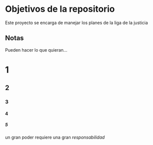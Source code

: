# Objetivos de la repositorio

Este proyecto se encarga de manejar los planes de la liga de la justicia


## Notas
Pueden hacer lo que quieran...

# 1
## 2
### 3
#### 4
##### 5

un gran poder requiere una gran *responsabilidad*

